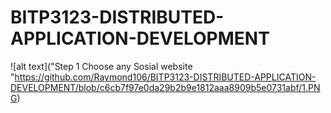 # BITP3123-DISTRIBUTED-APPLICATION-DEVELOPMENT


![alt text]("Step 1 Choose any Sosial website "https://github.com/Raymond106/BITP3123-DISTRIBUTED-APPLICATION-DEVELOPMENT/blob/c6cb7f97e0da29b2b9e1812aaa8909b5e0731abf/1.PNG)
